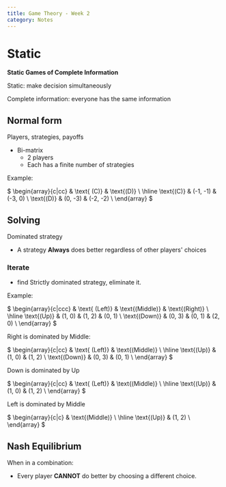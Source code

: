 ```yaml
---
title: Game Theory - Week 2
category: Notes
---
```


# Static 

**Static Games of Complete Information**

Static: make decision simultaneously

Complete information: everyone has the same information 

## Normal form 

Players, strategies, payoffs

- Bi-matrix 
  - 2 players
  - Each has a finite number of strategies 

Example:

$
\begin{array}{c|cc}
 & \text{ (C)} & \text{(D)} \\
\hline
\text{(C)} & (-1, -1) & (-3, 0) \\
\text{(D)} & (0, -3) & (-2, -2) \\
\end{array}
$

## Solving

Dominated strategy
- A strategy **Always** does better regardless of other players' choices

### Iterate

- find Strictly dominated strategy, eliminate it.

Example:


$
\begin{array}{c|ccc}
 & \text{ (Left)} & \text{(Middle)} & \text{(Right)} \\
\hline
\text{(Up)} & (1, 0) & (1, 2) & (0, 1) \\
\text{(Down)} & (0, 3) & (0, 1) & (2, 0) \\
\end{array}
$

Right is dominated by Middle:



$
\begin{array}{c|cc}
 & \text{ (Left)} & \text{(Middle)} \\
\hline
\text{(Up)} & (1, 0) & (1, 2) \\
\text{(Down)} & (0, 3) & (0, 1) \\
\end{array}
$

Down is dominated by Up 



$
\begin{array}{c|cc}
 & \text{ (Left)} & \text{(Middle)} \\
\hline
\text{(Up)} & (1, 0) & (1, 2) \\
\end{array}
$

Left is dominated by Middle 

$
\begin{array}{c|c}
 & \text{(Middle)} \\
\hline
\text{(Up)} & (1, 2) \\
\end{array}
$

## Nash Equilibrium

When in a combination:

- Every player **CANNOT** do better by choosing a different choice.

